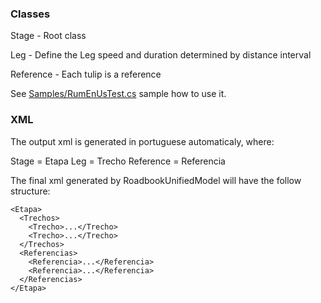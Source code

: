 ### Classes

Stage - Root class

Leg - Define the Leg speed and duration determined by distance interval

Reference - Each tulip is a reference

See [Samples/RumEnUsTest.cs](Samples/RumEnUsTest.cs) sample how to use it.

### XML

The output xml is generated in portuguese automaticaly, where:

Stage = Etapa
Leg = Trecho
Reference = Referencia

The final xml generated by RoadbookUnifiedModel will have the follow structure:

```
<Etapa>
  <Trechos>
    <Trecho>...</Trecho>
    <Trecho>...</Trecho>
  </Trechos>
  <Referencias>
    <Referencia>...</Referencia>
    <Referencia>...</Referencia>
  </Referencias>
</Etapa>
```
